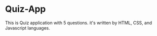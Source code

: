 # Quiz-App

This is Quiz application with 5 questions.
it's written by HTML, CSS, and Javascript languages.
